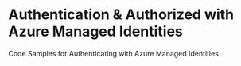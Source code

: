 # Authentication & Authorized with Azure Managed Identities
Code Samples for Authenticating with Azure Managed Identities
